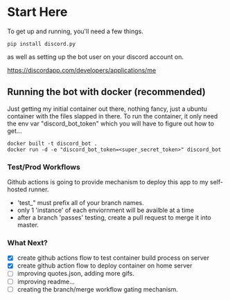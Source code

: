 # Start Here

To get up and running, you'll need a few things.   

```shell
pip install discord.py
```

as well as setting up the bot user on your discord account on.

https://discordapp.com/developers/applications/me

## Running the bot with docker (recommended)

Just getting my initial container out there, nothing fancy, just a ubuntu container with the files slapped in there. 
To run the container, it only need the env var "discord_bot_token" which you will have to figure out how to get...

```shell
docker built -t discord_bot .
docker run -d -e "discord_bot_token=<super_secret_token>" discord_bot
```

### Test/Prod Workflows

Github actions is going to provide mechanism to deploy this app to my self-hosted runner. 

* 'test_" must prefix all of your branch names. 
* only 1 'instance' of each enviornment will be availble at a time
* after a branch 'passes' testing, create a pull request to merge it into master.

### What Next?

- [x] create github actions flow to test container build process on server
- [x]  create github action flow to deploy container on home server
- [ ]  improving quotes.json, adding more gifs.
- [ ]  improving readme... 
- [ ]  creating the branch/merge workflow gating mechanism. 
